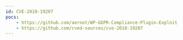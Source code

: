 ```yaml
---
id: CVE-2018-19207
pocs:
    - https://github.com/aeroot/WP-GDPR-Compliance-Plugin-Exploit
    - https://github.com/cved-sources/cve-2018-19207
---
```

